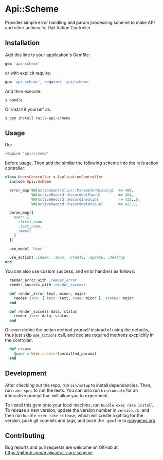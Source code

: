 # Api::Scheme

Provides simple error handling and param processing scheme
to make API and other actions for Rail Action Controller

## Installation

Add this line to your application's Gemfile:

```ruby
gem 'api-scheme'
```

or with explicit require:

```ruby
gem 'api-scheme', require: 'api/scheme'
```

And then execute:

    $ bundle

Or install it yourself as:

    $ gem install rails-api-scheme

## Usage

Do:

```ruby
require 'api/scheme'
```

before usage. Then add the similar the following scheme
into the rails action controller:

```ruby
class UsersController < ApplicationController
  include Api::Scheme

  error_map %W(ActionController::ParameterMissing)  => 400,
            %W(ActiveRecord::RecordNotFound)        => 404,
            %W(ActiveRecord::RecordInvalid)         => 422..0,
            %W(ActiveRecord::RecordNotUnique)       => 422..1

  param_map({
    user: [
      :first_name,
      :last_name,
      :email
    ]
  })

  use_model 'User'

  use_actions :index, :show, :create, :update, :destroy
end
```

You can also use custom success, and error handlers as follows:

```ruby
  render_error_with :render_error
  render_success_with :render_success

  def render_error text, minor, major
    render json: { text: text, code: minor }, status: major
  end

  def render_success data, status
    render json: data, status
  end
```

Or even define the action method yourself instead of using the defaults, thus just skip `use_actions` call,
and declare required methods excplicitly in the controller.

```ruby
  def create
    @user = User.create!(permitted_params)
  end
```

## Development

After checking out the repo, run `bin/setup` to install dependencies. Then, run `rake spec` to run the tests. You can also run `bin/console` for an interactive prompt that will allow you to experiment.

To install this gem onto your local machine, run `bundle exec rake install`. To release a new version, update the version number in `version.rb`, and then run `bundle exec rake release`, which will create a git tag for the version, push git commits and tags, and push the `.gem` file to [rubygems.org](https://rubygems.org).

## Contributing

Bug reports and pull requests are welcome on GitHub at https://github.com/majioa/rails-api-scheme.
